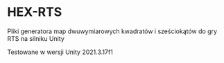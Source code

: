 # HEX-RTS

Pliki generatora map dwuwymiarowych kwadratów i sześciokątów do gry RTS na silniku Unity

Testowane w wersji Unity 2021.3.17f1
